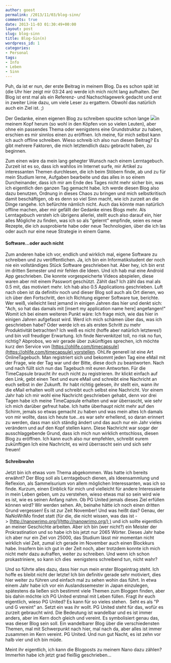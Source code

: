 ```yaml
---
author: goost
permalink: /2013/11/03/blog-sinn/
comments: true
date: 2013-11-03 01:30:49+00:00
layout: post
slug: blog-sinn
title: Blog-Sin(n)
wordpress_id: 1
categories:
- Personal
tags:
- Info
- Leben
- Sinn
---
```


Puh, da ist er nun, der erste Beitrag in meinem Blog. Da es schon spät ist (die Uhr hier zeigt mir 03:24 an) werde ich mich nicht lang aufhalten. Der Blog ist erst mal als ein Referenz- und Nachschlagewerk gedacht und erst in zweiter Linie dazu, um viele Leser zu ergattern. Obwohl das natürlich auch ein Ziel ist. ;)

Der Gedanke, einen eigenen Blog zu schreiben spuckte schon lange ![](http://www.pgunited.de/wp-includes/js/tinymce/plugins/wordpress/img/trans.gif)in meinem Kopf herum (so wohl in den Köpfen von so vielen Leuten), aber ohne ein passendes Thema oder wenigstens eine Grundstruktur zu haben, erschien es mir sinnlos einen zu eröffnen. Ich meine, für mich selbst kann ich auch offline schreiben. Wieso schreib ich also nun diesen Beitrag? Es gibt mehrere Faktoren, die mich letztendlich dazu gebracht haben, zu beginnen.

<!-- more -->Zum einen wäre da mein lang gehegter Wunsch nach einem Lerntagebuch. Zurzeit ist es so, dass ich wahllos im Internet surfe, mir Artikel zu interessanten Themen durchlesen, die ich beim Stöbern finde, ab und zu für mein Studium lerne, Aufgaben bearbeite und das alles in so einem Durcheinander, dass ich mir am Ende des Tages nicht mehr sicher bin, was ich eigentlich den ganzen Tag gemacht habe. Ich werde diesen Blog also dazu benutzen, Ordnung in dieses Chaos zu bringen und mich selbstkritisch damit beschäftigen, ob es denn so viel Sinn macht, wie ich zurzeit an die Dinge rangehe. Ich befürchte nämlich nicht. Auch das könnte man natürlich offline machen, aber mir gefällt der Gedanke eines Blogs mehr. Als Lerntagebuch versteh ich übrigens allerlei, stellt euch also darauf ein, hier alles Mögliche zu finden, was ich so als "gelernt" empfinde, seien es neue Rezepte, die ich ausprobierte habe oder neue Technologien, über die ich las oder auch nur eine neue Strategie in einem Game.


#### Software...oder auch nicht


Zum anderen habe ich vor, endlich und wirklich mal, eigene Software zu schreiben und zu veröffentlichen. Ja, ich bin ein Informatikstudent der noch nie ein vollständiges Stück Software geschrieben hat. Aber hey, ich bin erst im dritten Semester und mir fehlen die Ideen. Und ich hab mal eine Android App geschrieben. Die konnte vorgespeicherte Videos abspielen, diese waren aber mit einem Passwort geschützt. Zählt das? Ich zähl das mal als 0.5 mit, das motiviert mehr. Ich hab also 0.5 Applications geschrieben. Luft nach oben ist da definitiv noch und dieser Blog soll auch als Ort dienen, wo ich über den Fortschritt, den ich Richtung eigener Software tue, berichte. Wer weiß, vielleicht liest jemand in einigen Jahren das hier und denkt sich: "Ach, so hat das damals mit [insert my application name here] angefangen!" Womit ich bei einem weiteren Punkt wäre: Ich frage mich, wie das hier in einigen Jahren aufgefasst wird. Werd ich mich schämen über das, was ich geschrieben habe? Oder werde ich es als ersten Schritt zu mehr Produktivität betrachten? Ich weiß es nicht (hoffe aber natürlich letzteres!) und bin voll freudiger Erwartung. Ich finde Nervenkitzel toll, no risk no fun, richtig? Abprobos, wo wir gerade über zukünftiges sprechen, ich möchte kurz den Service von [https://ohlife.com/timecapsule](https://ohlife.com/timecapsule) vorstellen. OhLife generell ist eine Art OnlineTagebuch. Man registriert sich und bekommt jeden Tag eine eMail mit der Frage, wie der Tag war und der Bitte, diese doch zu beantworten. Nach und nach füllt sich nun das Tagebuch mit euren Antworten. Für die TimeCapsule braucht ihr euch nicht zu registrieren. Ihr klickt einfach auf den Link, gebt einen Text und eure eMail und schreibt eine Nachricht an euch selbst in der Zukunft. Ihr habt richtig gelesen, ihr stellt ein, wann ihr die eMail erhalten wollt und schreibt euch selbst eine Nachricht. Vor einem Jahr hab ich mir wohl eine Nachricht geschrieben gehabt, denn vor drei Tagen habe ich meine TimeCapsule erhalten und war überrascht, wie sehr ich mich darüber gefreut habe. Ich hatte überhaupt nicht mehr auf den Schirm, jemals so etwas gemacht zu haben und was mein altes Ich damals von mir wollte, dass ich heute tue...es war sehr erhellend, so daran erinnert zu werden, dass man sich ständig ändert und das auch nur ein Jahr vieles verändern und auf den Kopf stellen kann. Diese Nachricht war sogar der ausschlaggebende Grund, dass ich mich nun wirklich entschloss, diesen Blog zu eröffnen. Ich kann euch also nur empfehlen, schreibt eurem zukünftigen Ich eine Nachricht, es wird überrascht sein und sich sehr freuen!


#### Schreibwahn


Jetzt bin ich etwas vom Thema abgekommen. Was hatte ich bereits erwähnt? Der Blog soll als Lerntagebuch dienen, als Ideensammlung und Reflexion, als Sammelsurium von allem möglichen Interessanten, was ich so finde. Kurzum, einen Einblick für mich und vielleicht für andere Interessierte in mein Leben geben, um zu verstehen, wieso etwas mal so sein wird wie es ist, wie es seinen Anfang nahm. Ob PG United jemals dieses Ziel erfüllen können wird? Wir werden sehen. Ah, beinahe hätte ich noch einen dritten Grund vergessen! Es ist zur Zeit November! Und was heißt das? Genau, der NaNoWriMo findet statt (für die, die nicht wissen, was das ist -> [http://nanowrimo.org/](http://nanowrimo.org/) ) und ich sollte eigentlich an meiner Geschichte arbeiten. Aber ich bin (wer nicht?) ein Meister der Prokrastination und so habe ich bis jetzt nur 2065 Wörter. Dieses Jahr habe ich aber nur ein Ziel von 25000, das Studium lässt mir momentan nicht wirklich viel Zeit, zumal ich gerade im November auch einen Blockkurs habe. Insofern bin ich gut in der Zeit noch, aber trotzdem konnte ich mich nicht mehr dazu aufraffen, weiter zu schreiben. Und wenn ich schon prokastriniere, so kann ich dies  wenigstens schreibend tun, nicht wahr?

Und so führte alles dazu, dass hier nun mein erster Blogeintrag steht. Ich hoffe es bleibt nicht der letzte! Ich bin definitiv gerade sehr motiviert, dies hier weiter zu führen und einfach mal zu sehen wohin das führt. In etwa einem Jahr habe ich vor ein Auslandssemester in Japan einzulegen, spätestens da ließen sich bestimmt viele Themen zum Bloggen finden, aber bis dahin möchte ich PG United erstmal mit Leben füllen. Fragt ihr euch eigentlich, wieso PG United? Es kann für so vieles stehen.  Seht es als "P und G vereint" an. Setzt ein was ihr wollt. PG United steht für das, wofür es zurzeit gebraucht wird. Die Bedeutung ist wandelbar und es ist immer anders, aber im Kern doch gleich und vereint. Es symbolisiert genau das, was dieser Blog sein soll. Ein wandelbarer Blog über die verschiedensten Themen, mal mit Schwerpunkt nach hier, mal nach da, aber alles ist immer zusammen im Kern vereint. PG United. Und nun gut Nacht, es ist zehn vor halb vier und ich bin müde.

Meint ihr eigentlich, ich kann die Blogposts zu meinem Nano dazu zählen? Immerhin habe ich jetzt grad fleißig geschrieben...
